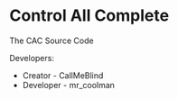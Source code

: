 # Control All Complete
The CAC Source Code

Developers:
- Creator - CallMeBlind
- Developer - mr_coolman
